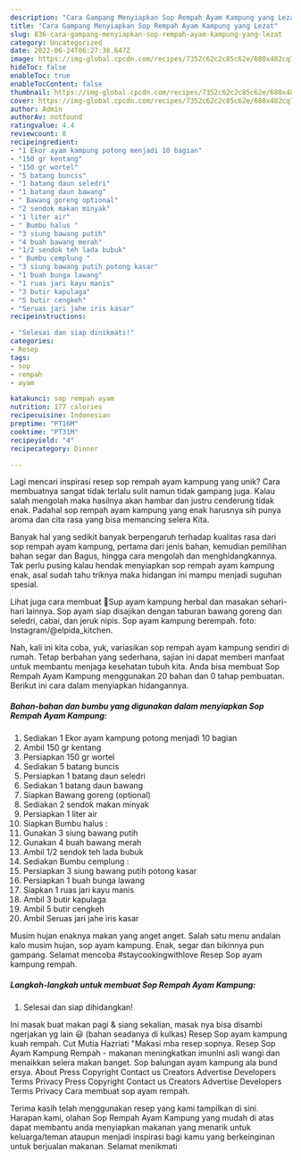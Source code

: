 ```yaml
---
description: "Cara Gampang Menyiapkan Sop Rempah Ayam Kampung yang Lezat"
title: "Cara Gampang Menyiapkan Sop Rempah Ayam Kampung yang Lezat"
slug: 836-cara-gampang-menyiapkan-sop-rempah-ayam-kampung-yang-lezat
category: Uncategorized
date: 2022-06-24T06:27:38.647Z
image: https://img-global.cpcdn.com/recipes/7352c62c2c85c62e/680x482cq70/sop-rempah-ayam-kampung-foto-resep-utama.jpg
hideToc: false
enableToc: true
enableTocContent: false
thumbnail: https://img-global.cpcdn.com/recipes/7352c62c2c85c62e/680x482cq70/sop-rempah-ayam-kampung-foto-resep-utama.jpg
cover: https://img-global.cpcdn.com/recipes/7352c62c2c85c62e/680x482cq70/sop-rempah-ayam-kampung-foto-resep-utama.jpg
author: Admin
authorAv: notfound
ratingvalue: 4.4
reviewcount: 8
recipeingredient:
- "1 Ekor ayam kampung potong menjadi 10 bagian"
- "150 gr kentang"
- "150 gr wortel"
- "5 batang buncis"
- "1 batang daun seledri"
- "1 batang daun bawang"
- " Bawang goreng optional"
- "2 sendok makan minyak"
- "1 liter air"
- " Bumbu halus "
- "3 siung bawang putih"
- "4 buah bawang merah"
- "1/2 sendok teh lada bubuk"
- " Bumbu cemplung "
- "3 siung bawang putih potong kasar"
- "1 buah bunga lawang"
- "1 ruas jari kayu manis"
- "3 butir kapulaga"
- "5 butir cengkeh"
- "Seruas jari jahe iris kasar"
recipeinstructions:

- "Selesai dan siap dinikmati!"
categories:
- Resep
tags:
- sop
- rempah
- ayam

katakunci: sop rempah ayam 
nutrition: 177 calories
recipecuisine: Indonesian
preptime: "PT16M"
cooktime: "PT31M"
recipeyield: "4"
recipecategory: Dinner

---
```





Lagi mencari inspirasi resep sop rempah ayam kampung yang unik? Cara membuatnya sangat tidak terlalu sulit namun tidak gampang juga. Kalau salah mengolah maka hasilnya akan hambar dan justru cenderung tidak enak. Padahal sop rempah ayam kampung yang enak harusnya sih punya aroma dan cita rasa yang bisa memancing selera Kita.





Banyak hal yang sedikit banyak berpengaruh terhadap kualitas rasa dari sop rempah ayam kampung, pertama dari jenis bahan, kemudian pemilihan bahan segar dan Bagus, hingga cara mengolah dan menghidangkannya. Tak perlu pusing kalau hendak menyiapkan sop rempah ayam kampung enak,      asal sudah tahu triknya maka hidangan ini mampu menjadi suguhan spesial.














Lihat juga cara membuat 🌷Sup ayam kampung herbal dan masakan sehari-hari lainnya. Sop ayam siap disajikan dengan taburan bawang goreng dan seledri, cabai, dan jeruk nipis. Sop ayam kampung berempah. foto: Instagram/@elpida_kitchen.






Nah, kali ini kita coba, yuk, variasikan sop rempah ayam kampung sendiri di rumah. Tetap berbahan yang sederhana, sajian ini dapat memberi manfaat untuk membantu menjaga kesehatan tubuh kita. Anda bisa membuat Sop Rempah Ayam Kampung menggunakan 20 bahan dan 0 tahap pembuatan. Berikut ini cara dalam menyiapkan hidangannya.

<!--inarticleads1-->

##### Bahan-bahan dan bumbu yang digunakan dalam menyiapkan Sop Rempah Ayam Kampung:

1. Sediakan 1 Ekor ayam kampung potong menjadi 10 bagian
1. Ambil 150 gr kentang
1. Persiapkan 150 gr wortel
1. Sediakan 5 batang buncis
1. Persiapkan 1 batang daun seledri
1. Sediakan 1 batang daun bawang
1. Siapkan  Bawang goreng (optional)
1. Sediakan 2 sendok makan minyak
1. Persiapkan 1 liter air
1. Siapkan  Bumbu halus :
1. Gunakan 3 siung bawang putih
1. Gunakan 4 buah bawang merah
1. Ambil 1/2 sendok teh lada bubuk
1. Sediakan  Bumbu cemplung :
1. Persiapkan 3 siung bawang putih potong kasar
1. Persiapkan 1 buah bunga lawang
1. Siapkan 1 ruas jari kayu manis
1. Ambil 3 butir kapulaga
1. Ambil 5 butir cengkeh
1. Ambil Seruas jari jahe iris kasar


Musim hujan enaknya makan yang anget anget. Salah satu menu andalan kalo musim hujan, sop ayam kampung. Enak, segar dan bikinnya pun gampang. Selamat mencoba #staycookingwithlove Resep Sop ayam kampung rempah. 

<!--inarticleads2-->

##### Langkah-langkah untuk membuat Sop Rempah Ayam Kampung:


1. Selesai dan siap dihidangkan!

Ini masak buat makan pagi &amp; siang sekalian, masak nya bisa disambi ngerjakan yg lain 😃 (bahan seadanya di kulkas) Resep Sop ayam kampung kuah rempah. Cut Mutia Hazriati &#34;Makasi mba resep sopnya. Resep Sop Ayam Kampung Rempah - makanan meningkatkan imunIni asli wangi dan menaikkan selera makan banget. Sop balungan ayam kampung ala bund ersya. About Press Copyright Contact us Creators Advertise Developers Terms Privacy Press Copyright Contact us Creators Advertise Developers Terms Privacy Cara membuat sop ayam rempah. 

Terima kasih telah menggunakan resep yang kami tampilkan di sini. Harapan kami, olahan Sop Rempah Ayam Kampung yang mudah di atas dapat membantu anda menyiapkan makanan yang menarik untuk keluarga/teman ataupun menjadi inspirasi bagi kamu yang berkeinginan untuk berjualan makanan. Selamat menikmati

